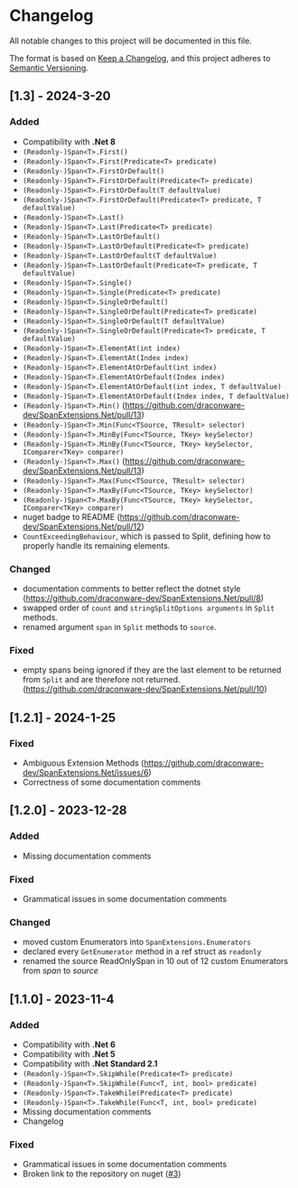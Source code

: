 # Changelog

All notable changes to this project will be documented in this file.

The format is based on [Keep a Changelog](https://keepachangelog.com/en/1.1.0/),
and this project adheres to [Semantic Versioning](https://semver.org/spec/v2.0.0.html).

## [1.3] - 2024-3-20

### Added 

- Compatibility with **.Net 8**
- `(Readonly-)Span<T>.First()`
- `(Readonly-)Span<T>.First(Predicate<T> predicate)`
- `(Readonly-)Span<T>.FirstOrDefault()`
- `(Readonly-)Span<T>.FirstOrDefault(Predicate<T> predicate)`
- `(Readonly-)Span<T>.FirstOrDefault(T defaultValue)`
- `(Readonly-)Span<T>.FirstOrDefault(Predicate<T> predicate, T defaultValue)`
- `(Readonly-)Span<T>.Last()`
- `(Readonly-)Span<T>.Last(Predicate<T> predicate)`
- `(Readonly-)Span<T>.LastOrDefault()`
- `(Readonly-)Span<T>.LastOrDefault(Predicate<T> predicate)`
- `(Readonly-)Span<T>.LastOrDefault(T defaultValue)`
- `(Readonly-)Span<T>.LastOrDefault(Predicate<T> predicate, T defaultValue)`
- `(Readonly-)Span<T>.Single()`
- `(Readonly-)Span<T>.Single(Predicate<T> predicate)`
- `(Readonly-)Span<T>.SingleOrDefault()`
- `(Readonly-)Span<T>.SingleOrDefault(Predicate<T> predicate)`
- `(Readonly-)Span<T>.SingleOrDefault(T defaultValue)`
- `(Readonly-)Span<T>.SingleOrDefault(Predicate<T> predicate, T defaultValue)`
- `(Readonly-)Span<T>.ElementAt(int index)`
- `(Readonly-)Span<T>.ElementAt(Index index)`
- `(Readonly-)Span<T>.ElementAtOrDefault(int index)`
- `(Readonly-)Span<T>.ElementAtOrDefault(Index index)`
- `(Readonly-)Span<T>.ElementAtOrDefault(int index, T defaultValue)`
- `(Readonly-)Span<T>.ElementAtOrDefault(Index index, T defaultValue)`
- `(Readonly-)Span<T>.Min()` (https://github.com/draconware-dev/SpanExtensions.Net/pull/13)
- `(Readonly-)Span<T>.Min(Func<TSource, TResult> selector)`
- `(Readonly-)Span<T>.MinBy(Func<TSource, TKey> keySelector)`
- `(Readonly-)Span<T>.MinBy(Func<TSource, TKey> keySelector, IComparer<TKey> comparer)`
- `(Readonly-)Span<T>.Max()` (https://github.com/draconware-dev/SpanExtensions.Net/pull/13)
- `(Readonly-)Span<T>.Max(Func<TSource, TResult> selector)`
- `(Readonly-)Span<T>.MaxBy(Func<TSource, TKey> keySelector)`
- `(Readonly-)Span<T>.MaxBy(Func<TSource, TKey> keySelector, IComparer<TKey> comparer)`
- nuget badge to README (https://github.com/draconware-dev/SpanExtensions.Net/pull/12)
- `CountExceedingBehaviour`, which is passed to Split, defining how to properly handle its remaining elements.

### Changed 

- documentation comments to better reflect the dotnet style (https://github.com/draconware-dev/SpanExtensions.Net/pull/8)
- swapped order of `count` and `stringSplitOptions arguments` in `Split` methods.
- renamed argument `span` in `Split` methods to `source`.

### Fixed 

- empty spans being ignored if they are the last element to be returned from `Split` and are therefore not returned. (https://github.com/draconware-dev/SpanExtensions.Net/pull/10)

## [1.2.1] - 2024-1-25

### Fixed 

- Ambiguous Extension Methods (https://github.com/draconware-dev/SpanExtensions.Net/issues/6)
- Correctness of some documentation comments     

## [1.2.0] - 2023-12-28

### Added 

- Missing documentation comments

### Fixed 

- Grammatical issues in some documentation comments

### Changed 

- moved custom Enumerators into `SpanExtensions.Enumerators` 
- declared every `GetEnumerator` method in a ref struct as `readonly`
- renamed the source ReadOnlySpan<T> in 10 out of 12 custom Enumerators from *span* to *source* 

## [1.1.0] - 2023-11-4

### Added 

- Compatibility with **.Net 6**
- Compatibility with **.Net 5**
- Compatibility with **.Net Standard 2.1**
- `(Readonly-)Span<T>.SkipWhile(Predicate<T> predicate)`
- `(Readonly-)Span<T>.SkipWhile(Func<T, int, bool> predicate)`
- `(Readonly-)Span<T>.TakeWhile(Predicate<T> predicate)`
- `(Readonly-)Span<T>.TakeWhile(Func<T, int, bool> predicate)`
- Missing documentation comments
- Changelog

### Fixed 

- Grammatical issues in some documentation comments
- Broken link to the repository on nuget ([#3](https://github.com/draconware-dev/SpanExtensions.Net/pull/3))
